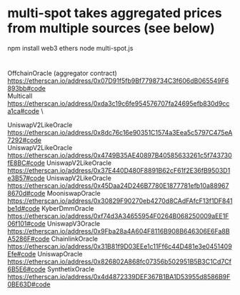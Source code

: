# multi-spot takes aggregated prices from multiple sources (see below)

npm install web3 ethers
node multi-spot.js


#

OffchainOracle (aggregator contract) \
https://etherscan.io/address/0x07D91f5fb9Bf7798734C3f606dB065549F6893bb#code \
Multicall \
https://etherscan.io/address/0xda3c19c6fe954576707fa24695efb830d9cca1ca#code \

UniswapV2LikeOracle \
https://etherscan.io/address/0x8dc76c16e90351C1574a3Eea5c5797C475eA7292#code \
UniswapV2LikeOracle \
https://etherscan.io/address/0x4749B35AE40897B40585633261c5f743730fE8BC#code
UniswapV2LikeOracle
https://etherscan.io/address/0x37E440D480F8891B62cF61f2E36fB9503D1e3B57#code
UniswapV2LikeOracle
https://etherscan.io/address/0x45Daa24D246B7780E1877781efb10a889678670d#code
MooniswapOracle
https://etherscan.io/address/0x30829F90270eb4270d8CAdFAfcF13f1DF841be1d#code
KyberDmmOracle
https://etherscan.io/address/0xf74d3A34655954F0264B068250009aEE1F06f101#code
UniswapV3Oracle
https://etherscan.io/address/0x9Fba28a4A604F8116B908B646306E6Fa8BA5286F#code
ChainlinkOracle
https://etherscan.io/address/0x31B81f9D03EEe1c11Ff6c44D481e3e0451409Efe#code
UniswapOracle
https://etherscan.io/address/0x826802A868fc07356b502951B5B3C1Cd7Cf6B5E6#code
SynthetixOracle
https://etherscan.io/address/0x4d4872339DEF367B1BA1D53955d8586B9F0BE63D#code



